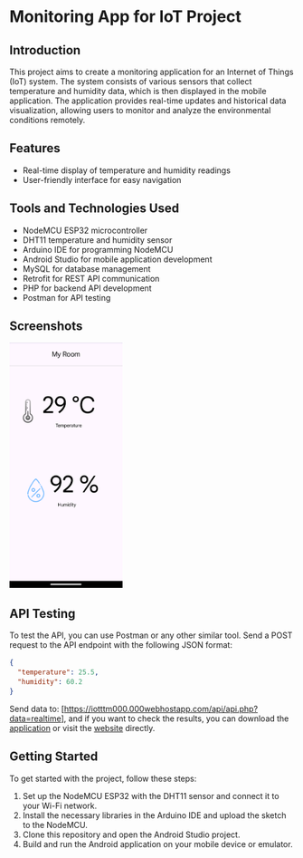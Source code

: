 # Monitoring App for IoT Project

## Introduction
This project aims to create a monitoring application for an Internet of Things (IoT) system. The system consists of various sensors that collect temperature and humidity data, which is then displayed in the mobile application. The application provides real-time updates and historical data visualization, allowing users to monitor and analyze the environmental conditions remotely.

## Features
- Real-time display of temperature and humidity readings
- User-friendly interface for easy navigation

## Tools and Technologies Used
- NodeMCU ESP32 microcontroller
- DHT11 temperature and humidity sensor
- Arduino IDE for programming NodeMCU
- Android Studio for mobile application development
- MySQL for database management
- Retrofit for REST API communication
- PHP for backend API development
- Postman for API testing

## Screenshots
<img src="screenshot/img1.png" width="200" />

## API Testing
To test the API, you can use Postman or any other similar tool. Send a POST request to the API endpoint with the following JSON format:

```json
{
  "temperature": 25.5,
  "humidity": 60.2
}
```
Send data to: [https://iotttm000.000webhostapp.com/api/api.php?data=realtime], and if you want to check the results, you can download the [application](https://github.com/febrinurdiansah/projectiot/releases/tag/application) or visit the [website](https://iotttm000.000webhostapp.com) directly.

## Getting Started
To get started with the project, follow these steps:

1. Set up the NodeMCU ESP32 with the DHT11 sensor and connect it to your Wi-Fi network.
2. Install the necessary libraries in the Arduino IDE and upload the sketch to the NodeMCU.
3. Clone this repository and open the Android Studio project.
4. Build and run the Android application on your mobile device or emulator.
